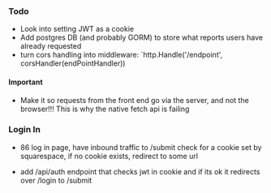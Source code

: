 ### Todo
- Look into setting JWT as a cookie
- Add postgres DB (and probably GORM) to store what reports users have already requested
- turn cors handling into middleware: `http.Handle('/endpoint', corsHandler(endPointHandler))


#### Important
- Make it so requests from the front end go via the server, and not the browser!!! This is why the native fetch api is failing

### Login In
- 86 log in page, have inbound traffic to /submit check for a cookie set by squarespace, if no cookie exists, redirect to some url

- add /api/auth endpoint that checks jwt in cookie and if its ok it redirects over /login to /submit

